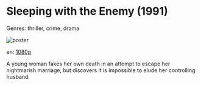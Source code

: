 # Sleeping with the Enemy (1991)

Genres: thriller, crime, drama

![poster](http://image.tmdb.org/t/p/w500/2GsBuNjlbuu6LKifsCiX5c9lgFZ.jpg)

en:
  [1080p](magnet:?xt=urn:btih:a5ae532cd7416f889a47880bcf45c4d7d2935ff2&dn=Sleeping+with+the+Enemy+(1991)+%5B1080p%5D&tr=udp%3A%2F%2Ftracker.yify-torrents.com%2Fannounce&tr=udp%3A%2F%2Fopen.demonii.com%3A1337&tr=udp%3A%2F%2Fexodus.desync.com%3A6969&tr=udp%3A%2F%2Ftracker.istole.it%3A80&tr=udp%3A%2F%2Ftracker.publicbt.com%3A80&tr=udp%3A%2F%2Ftracker.openbittorrent.com%3A80&tr=udp%3A%2F%2Ftracker.leechers-paradise.org%3A6969&tr=udp%3A%2F%2F9.rarbg.com%3A2710&tr=udp%3A%2F%2Fp4p.arenabg.ch%3A1337&tr=udp%3A%2F%2Fp4p.arenabg.com%3A1337&tr=udp%3A%2F%2Ftracker.coppersurfer.tk%3A6969)
  


A young woman fakes her own death in an attempt to escape her nightmarish marriage, but discovers it is impossible to elude her controlling husband.